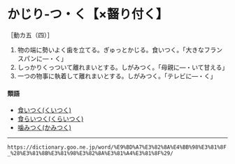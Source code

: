 # かじり‐つ・く【×齧り付く】

［動カ五（四）］
1. 物の端に勢いよく歯を立てる。ぎゅっとかじる。食いつく。「大きなフランスパンに―・く」
2. しっかりくっついて離れまいとする。しがみつく。「母親に―・いて甘える」
3. 一つの物事に執着して離れまいとする。しがみつく。「テレビに―・く」
    

#### 類語

-   [食いつく(くいつく)](https://dictionary.goo.ne.jp/word/%E9%A3%9F%E4%BB%98%E3%81%8F/#jn-60197)
-   [食らいつく(くらいつく)](https://dictionary.goo.ne.jp/word/%E9%A3%9F%E3%82%89%E3%81%84%E4%BB%98%E3%81%8F/#jn-63313)
-   [噛みつく(かみつく)](https://dictionary.goo.ne.jp/word/%E5%99%9B%E3%81%BF%E4%BB%98%E3%81%8F/#jn-44885)

---
`https://dictionary.goo.ne.jp/word/%E9%BD%A7%E3%82%8A%E4%BB%98%E3%81%8F_%28%E3%81%8B%E3%81%98%E3%82%8A%E3%81%A4%E3%81%8F%29/`